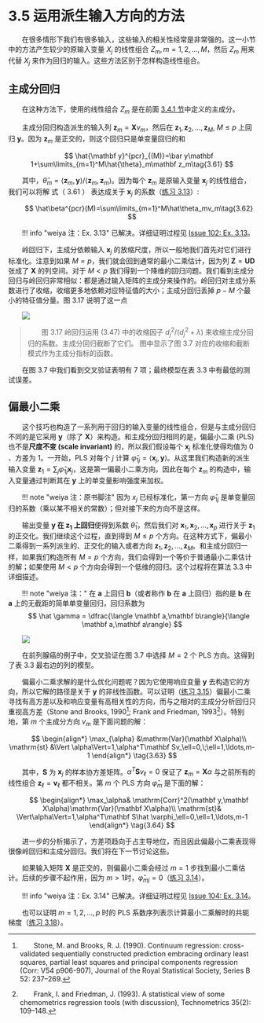 # 3.5 运用派生输入方向的方法

<style>p{text-indent:2em;2}</style>

在很多情形下我们有很多输入，这些输入的相关性经常是非常强的。这一小节中的方法产生较少的原输入变量 $X_j$ 的线性组合 $Z_m,m=1,2,\ldots,M$，然后 $Z_m$ 用来代替 $X_j$ 来作为回归的输入。这些方法区别于怎样构造线性组合。

## 主成分回归

在这种方法下，使用的线性组合 $Z_m$ 是在前面 [3.4.1 节](./3.4-Shrinkage-Methods/index.html)中定义的主成分。

主成分回归构造派生的输入列 $\mathbf z_m=\mathbf Xv_m$，然后在 $\mathbf z_1,\mathbf z_2,\ldots,\mathbf z_M,\; M\le p$ 上回归 $\mathbf y$。因为 $\mathbf z_m$ 是正交的，则这个回归只是单变量回归的和

$$
\hat{\mathbf y}^{pcr}_{(M)}=\bar y\mathbf 1+\sum\limits_{m=1}^M\hat{\theta}_m\mathbf z_m\tag{3.61}
$$

其中，$\hat\theta_m=\langle \mathbf z_m,\mathbf y\rangle/\langle\mathbf z_m,\mathbf z_m\rangle$。因为每个 $\mathbf z_m$ 是原输入变量 $\mathbf x_j$ 的线性组合，我们可以将解 式（ 3.61 ） 表达成关于 $\mathbf x_j$ 的系数（[练习 3.13](https://github.com/szcf-weiya/ESL-CN/issues/102)）:

$$
\hat\beta^{pcr}(M)=\sum\limits_{m=1}^M\hat\theta_mv_m\tag{3.62}
$$

!!! info "weiya 注：Ex. 3.13"
    已解决。详细证明过程见 [Issue 102: Ex. 3.13](https://github.com/szcf-weiya/ESL-CN/issues/102)。

岭回归下，主成分依赖输入 $\mathbf x_j$ 的放缩尺度，所以一般地我们首先对它们进行标准化。注意到如果 $M=p$，我们就会回到通常的最小二乘估计，因为列 $\mathbf Z=\mathbf U\mathbf D$ 张成了 $\mathbf X$ 的列空间。对于 $M < p$ 我们得到一个降维的回归问题。我们看到主成分回归与岭回归非常相似：都是通过输入矩阵的主成分来操作的。岭回归对主成分系数进行了收缩，收缩更多地依赖对应特征值的大小；主成分回归丢掉 $p-M$ 个最小的特征值分量。图 3.17 说明了这一点

![](../img/03/fig3.17.png)

> 图 3.17 岭回归运用 (3.47) 中的收缩因子 $d_j^2/(d_j^2+\lambda)$ 来收缩主成分回归的系数。主成分回归截断了它们。 图中显示了图 3.7 对应的收缩和截断模式作为主成分指标的函数。

在图 3.7 中我们看到交叉验证表明有 7 项；最终模型在表 3.3 中有最低的测试误差。

## 偏最小二乘

这个技巧也构造了一系列用于回归的输入变量的线性组合，但是与主成分回归不同的是它采用 $\mathbf y$（除了 $\mathbf X$）来构造。和主成分回归相同的是，偏最小二乘 (PLS) 也不是**尺度不变 (scale invariant)** 的，所以我们假设每个 $\mathbf x_j$ 标准化使得均值为 0 、方差为 1。一开始，PLS 对每个 $j$ 计算 $\hat \varphi_{1j}=\langle \mathbf x_j, \mathbf y\rangle$。从这里我们构造新的派生输入变量 $\mathbf z_1=\sum_j\hat \varphi_{1j}\mathbf x_j$，这是第一偏最小二乘方向。因此在每个 $\mathbf z_m$ 的构造中，输入变量通过判断其在 $\mathbf y$ 上的单变量影响强度来加权。

!!! note "weiya 注：原书脚注"
    因为 $x_j$ 已经标准化，第一方向 $\hat\varphi_{1j}$ 是单变量回归的系数（乘以某不相关的常数）；但对接下来的方向不是这样。

输出变量 **$\mathbf y$ 在 $\mathbf z_1$ 上回归**便得到系数 $\hat \theta_1$，然后我们对 $\mathbf x_1,\mathbf x_2,\ldots,\mathbf x_p$ 进行关于 $\mathbf z_1$ 的正交化。我们继续这个过程，直到得到 $M\le p$ 个方向。在这种方式下，偏最小二乘得到一系列派生的、正交化的输入或者方向 $\mathbf z_1,\mathbf z_2,\ldots, \mathbf z_M$。和主成分回归一样，如果我们构造所有 $M=p$ 个方向，我们会得到一个等价于普通最小二乘估计的解；如果使用 $M< p$ 个方向会得到一个低维的回归。这个过程将在算法 3.3 中详细描述。

!!! note "weiya 注："
    在 $\mathbf a$ 上回归 $\mathbf b$（或者称作 $\mathbf b$ 在 $\mathbf a$ 上回归）指的是
    $\mathbf b$ 在 $\mathbf a$ 上的无截距的简单单变量回归，回归系数为
    $$
    \hat \gamma = \dfrac{\langle \mathbf a,\mathbf b\rangle}{\langle \mathbf a,\mathbf a\rangle}
    $$
    <!--同时这一过程也称作 $\mathbf b$ 关于 $\mathbf a$ 正交化-->


![](../img/03/Alg3.3.png)

<!--
****
算法 3.3 偏最小二乘
****

1. 对$\mathbf x_j$标准化使得均值为0、方差为1.令$\hat{\mathbf y}^{(0)}=\bar y\mathbf 1$, 并且$\mathbf x_j^{(0)}=\mathbf x_j,\;j=1,\ldots,p$.
2. 对于$m=1,2,\ldots,p$
   1. $\mathbf z_m=\sum_{j=1}^p\hat \varphi_{mj}\mathbf x_j^{(m-1)}$, 其中$\hat \varphi_{mj}=\langle\mathbf x_j^{(m-1)},\mathbf y\rangle$
   2. $\hat \theta_m=\langle \mathbf z_m, \mathbf y\rangle/\langle \mathbf z_m,\mathbf z_m\rangle$
   3. $\hat{\mathbf y}^{(m)}=\hat{\mathbf y}^{(m-1)}+\hat\theta_m\mathbf z_m$
   4. 对每个$\mathbf x_j^{(m-1)}$关于$\mathbf z_m$正交化：$\mathbf x_j^{(m)}=\mathbf x_j^{(m-1)}-\dfrac{\langle \mathbf z_m,\mathbf x_j\rangle}{\langle \mathbf z_m,\mathbf z_m\rangle}\mathbf z_m,\; j=1,2,\ldots,p.$
3. 输出拟合向量序列$\{\hat{\mathbf y^{(m)}}\}^p_1$。因为$\{\mathbf z_\ell\}^m_1$关于原输入变量$\mathbf x_j$为线性的，所以是$\hat {\mathbf y}^{(m)}=\mathbf X \hat \beta^{pls}(m)$.这些线性系数可以通过PLS转换的序列重新得到。
****
-->


在前列腺癌的例子中，交叉验证在图 3.7 中选择 $M=2$ 个 PLS 方向。这得到了表 3.3 最右边的列的模型。

偏最小二乘求解的是什么优化问题呢？因为它使用响应变量 $\mathbf y$ 去构造它的方向，所以它解的路径是关于 $\mathbf y$ 的非线性函数。可以证明（[练习 3.15](https://github.com/szcf-weiya/ESL-CN/issues/103)）偏最小二乘寻找有高方差以及和响应变量有高相关性的方向，而与之相对的主成分分析回归只重视高方差（Stone and Brooks, 1990[^1]; Frank and Friedman, 1993[^2]）。特别地，第 $m$ 个主成分方向 $v_m$ 是下面问题的解：

$$
\begin{align*}
\max_{\alpha} &\mathrm{Var}(\mathbf X\alpha)\\
\mathrm{st} &\Vert \alpha\Vert=1,\alpha^T\mathbf Sv_\ell=0,\;\ell=1,\ldots,m-1
\end{align*}
\tag{3.63}
$$

其中，$\mathbf S$ 为 $\mathbf x_j$ 的样本协方差矩阵。$\alpha^T\mathbf Sv_\ell=0$ 保证了 $\mathbf z_m=\mathbf X\alpha$ 与之前所有的线性组合 $\mathbf z_\ell=\mathbf v_\ell$ 都不相关。第 $m$ 个 PLS 方向 $\hat \varphi_m$ 是下面的解：

$$
\begin{align*}
\max_\alpha& \mathrm{Corr}^2(\mathbf y,\mathbf X\alpha)\mathrm{Var}(\mathbf X\alpha)\\
\mathrm{st}& \Vert\alpha\Vert=1,\alpha^T\mathbf S\hat \varphi_\ell=0,\ell=1,\ldots,m-1
\end{align*}
\tag{3.64}
$$

进一步的分析揭示了，方差项趋向于占主导地位，而且因此偏最小二乘表现得很像岭回归和主成分回归。我们将在下一节讨论这些。

如果输入矩阵 $\mathbf X$ 是正交的，则偏最小二乘会经过 $m=1$ 步找到最小二乘估计。后续的步骤不起作用，因为 $m >1\text{时}，\hat \varphi_{mj}=0$（[练习 3.14](https://github.com/szcf-weiya/ESL-CN/issues/104)）。

!!! info "weiya 注：Ex. 3.14"
    已解决。详细证明过程见 [Issue 104: Ex. 3.14](https://github.com/szcf-weiya/ESL-CN/issues/104)。

也可以证明 $m=1,2,\ldots,p$ 时的 PLS 系数序列表示计算最小二乘解时的共轭梯度（[练习 3.18](https://github.com/szcf-weiya/ESL-CN/issues/105)）。

[^1]: Stone, M. and Brooks, R. J. (1990). Continuum regression: cross-validated sequentially constructed prediction embracing ordinary least squares, partial least squares and principal components regression (Corr: V54 p906-907), Journal of the Royal Statistical Society, Series B 52: 237–269.
[^2]: Frank, I. and Friedman, J. (1993). A statistical view of some chemometrics regression tools (with discussion), Technometrics 35(2): 109–148.
